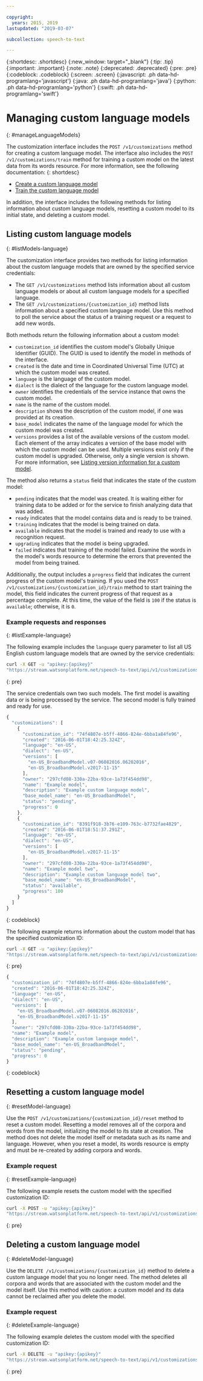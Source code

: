 ```yaml
---

copyright:
  years: 2015, 2019
lastupdated: "2019-03-07"

subcollection: speech-to-text

---
```


{:shortdesc: .shortdesc}
{:new_window: target="_blank"}
{:tip: .tip}
{:important: .important}
{:note: .note}
{:deprecated: .deprecated}
{:pre: .pre}
{:codeblock: .codeblock}
{:screen: .screen}
{:javascript: .ph data-hd-programlang='javascript'}
{:java: .ph data-hd-programlang='java'}
{:python: .ph data-hd-programlang='python'}
{:swift: .ph data-hd-programlang='swift'}

# Managing custom language models
{: #manageLanguageModels}

The customization interface includes the `POST /v1/customizations` method for creating a custom language model. The interface also includes the `POST /v1/customizations/train` method for training a custom model on the latest data from its words resource. For more information, see the following documentation:
{: shortdesc}

-   [Create a custom language model](/docs/services/speech-to-text/language-create.html#createModel-language)
-   [Train the custom language model](/docs/services/speech-to-text/language-create.html#trainModel-language)

In addition, the interface includes the following methods for listing information about custom language models, resetting a custom model to its initial state, and deleting a custom model.

## Listing custom language models
{: #listModels-language}

The customization interface provides two methods for listing information about the custom language models that are owned by the specified service credentials:

-   The `GET /v1/customizations` method lists information about all custom language models or about all custom language models for a specified language.
-   The `GET /v1/customizations/{customization_id}` method lists information about a specified custom language model. Use this method to poll the service about the status of a training request or a request to add new words.

Both methods return the following information about a custom model:

-   `customization_id` identifies the custom model's Globally Unique Identifier (GUID). The GUID is used to identify the model in methods of the interface.
-   `created` is the date and time in Coordinated Universal Time (UTC) at which the custom model was created.
-   `language` is the language of the custom model.
-   `dialect` is the dialect of the language for the custom language model.
-   `owner` identifies the credentials of the service instance that owns the custom model.
-   `name` is the name of the custom model.
-   `description` shows the description of the custom model, if one was provided at its creation.
-   `base_model` indicates the name of the language model for which the custom model was created.
-   `versions` provides a list of the available versions of the custom model. Each element of the array indicates a version of the base model with which the custom model can be used. Multiple versions exist only if the custom model is upgraded. Otherwise, only a single version is shown. For more information, see [Listing version information for a custom model](/docs/services/speech-to-text/custom-upgrade.html#upgradeList).

The method also returns a `status` field that indicates the state of the custom model:

-   `pending` indicates that the model was created. It is waiting either for training data to be added or for the service to finish analyzing data that was added.
-   `ready` indicates that the model contains data and is ready to be trained.
-   `training` indicates that the model is being trained on data.
-   `available` indicates that the model is trained and ready to use with a recognition request.
-   `upgrading` indicates that the model is being upgraded.
-   `failed` indicates that training of the model failed. Examine the words in the model's words resource to determine the errors that prevented the model from being trained.

Additionally, the output includes a `progress` field that indicates the current progress of the custom model's training. If you used the `POST /v1/customizations/{customization_id}/train` method to start training the model, this field indicates the current progress of that request as a percentage complete. At this time, the value of the field is `100` if the status is `available`; otherwise, it is `0`.

### Example requests and responses
{: #listExample-language}

The following example includes the `language` query parameter to list all US English custom language models that are owned by the service credentials:

```bash
curl -X GET -u "apikey:{apikey}"
"https://stream.watsonplatform.net/speech-to-text/api/v1/customizations?language=en-US"
```
{: pre}

The service credentials own two such models. The first model is awaiting data or is being processed by the service. The second model is fully trained and ready for use.

```javascript
{
  "customizations": [
    {
      "customization_id": "74f4807e-b5ff-4866-824e-6bba1a84fe96",
      "created": "2016-06-01T18:42:25.324Z",
      "language": "en-US",
      "dialect": "en-US",
      "versions": [
        "en-US_BroadbandModel.v07-06082016.06202016",
        "en-US_BroadbandModel.v2017-11-15"
      ],
      "owner": "297cfd08-330a-22ba-93ce-1a73f454dd98",
      "name": "Example model",
      "description": "Example custom language model",
      "base_model_name": "en-US_BroadbandModel",
      "status": "pending",
      "progress": 0
    },
    {
      "customization_id": "8391f918-3b76-e109-763c-b7732fae4829",
      "created": "2016-06-01T18:51:37.291Z",
      "language": "en-US",
      "dialect": "en-US",
      "versions": [
        "en-US_BroadbandModel.v2017-11-15"
      ],
      "owner": "297cfd08-330a-22ba-93ce-1a73f454dd98",
      "name": "Example model two",
      "description": "Example custom language model two",
      "base_model_name": "en-US_BroadbandModel",
      "status": "available",
      "progress": 100
    }
  ]
}
```
{: codeblock}

The following example returns information about the custom model that has the specified customization ID:

```bash
curl -X GET -u "apikey:{apikey}"
"https://stream.watsonplatform.net/speech-to-text/api/v1/customizations/{customization_id}"
```
{: pre}

```javascript
{
  "customization_id": "74f4807e-b5ff-4866-824e-6bba1a84fe96",
  "created": "2016-06-01T18:42:25.324Z",
  "language": "en-US",
  "dialect": "en-US",
  "versions": [
    "en-US_BroadbandModel.v07-06082016.06202016",
    "en-US_BroadbandModel.v2017-11-15"
  ],
  "owner": "297cfd08-330a-22ba-93ce-1a73f454dd98",
  "name": "Example model",
  "description": "Example custom language model",
  "base_model_name": "en-US_BroadbandModel",
  "status": "pending",
  "progress": 0
}
```
{: codeblock}

## Resetting a custom language model
{: #resetModel-language}

Use the `POST /v1/customizations/{customization_id}/reset` method to reset a custom model. Resetting a model removes all of the corpora and words from the model, initializing the model to its state at creation. The method does not delete the model itself or metadata such as its name and language. However, when you reset a model, its words resource is empty and must be re-created by adding corpora and words.

### Example request
{: #resetExample-language}

The following example resets the custom model with the specified customization ID:

```bash
curl -X POST -u "apikey:{apikey}"
"https://stream.watsonplatform.net/speech-to-text/api/v1/customizations/{customization_id}/reset"
```
{: pre}

## Deleting a custom language model
{: #deleteModel-language}

Use the `DELETE /v1/customizations/{customization_id}` method to delete a custom language model that you no longer need. The method deletes all corpora and words that are associated with the custom model and the model itself. Use this method with caution: a custom model and its data cannot be reclaimed after you delete the model.

### Example request
{: #deleteExample-language}

The following example deletes the custom model with the specified customization ID:

```bash
curl -X DELETE -u "apikey:{apikey}"
"https://stream.watsonplatform.net/speech-to-text/api/v1/customizations/{customization_id}"
```
{: pre}
